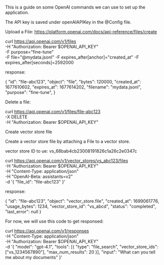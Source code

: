 This is a guide on some OpenAI commands we can use to set up the application. 

The API key is saved under openAIAPIKey in the @Config file. 


Upload a File: https://platform.openai.com/docs/api-reference/files/create

curl https://api.openai.com/v1/files \
  -H "Authorization: Bearer $OPENAI_API_KEY" \
  -F purpose="fine-tune" \
  -F file="@mydata.jsonl"
  -F expires_after[anchor]="created_at"
  -F expires_after[seconds]=2592000

response:

{
  "id": "file-abc123",
  "object": "file",
  "bytes": 120000,
  "created_at": 1677610602,
  "expires_at": 1677614202,
  "filename": "mydata.jsonl",
  "purpose": "fine-tune",
}


Delete a file:

curl https://api.openai.com/v1/files/file-abc123 \
  -X DELETE \
  -H "Authorization: Bearer $OPENAI_API_KEY"
  
  
Create vector store file

Create a vector store file by attaching a File to a vector store.

vector store ID to ue: vs_68bab4cb23008191826c1a26c2e0347c

curl https://api.openai.com/v1/vector_stores/vs_abc123/files \
    -H "Authorization: Bearer $OPENAI_API_KEY" \
    -H "Content-Type: application/json" \
    -H "OpenAI-Beta: assistants=v2" \
    -d '{
      "file_id": "file-abc123"
    }'

response:

{
  "id": "file-abc123",
  "object": "vector_store.file",
  "created_at": 1699061776,
  "usage_bytes": 1234,
  "vector_store_id": "vs_abcd",
  "status": "completed",
  "last_error": null
}



For now, we will use this code to get responsed:

curl https://api.openai.com/v1/responses \
  -H "Content-Type: application/json" \
  -H "Authorization: Bearer $OPENAI_API_KEY" \
  -d '{
    "model": "gpt-4.1",
    "tools": [{
      "type": "file_search",
      "vector_store_ids": ["vs_1234567890"],
      "max_num_results": 20
    }],
    "input": "What can you tell me about my documents"
  }'


